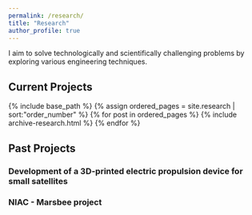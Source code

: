 ```yaml
---
permalink: /research/
title: "Research"
author_profile: true
---
```


I aim to solve technologically and scientifically challenging problems by
exploring various engineering techniques.

## Current Projects
{% include base_path %}
{% assign ordered_pages = site.research | sort:"order_number" %}
{% for post in ordered_pages %}
    {% include archive-research.html %}
{% endfor %}

## Past Projects

### Development of a 3D-printed electric propulsion device for small satellites

### NIAC - Marsbee project
